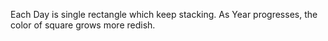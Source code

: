 Each Day is single rectangle which keep stacking.
As Year progresses, the color of square grows more redish.